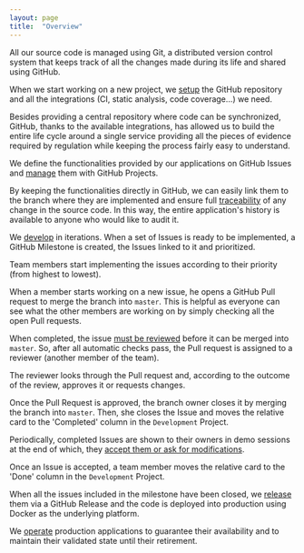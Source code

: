 ```yaml
---
layout: page
title:  "Overview"
---
```


All our source code is managed using Git, a distributed version control system that keeps track of all the changes made during its life and shared using GitHub.

When we start working on a new project, we [setup](https://inforlife.github.io/process/setup.html) the GitHub repository and all the integrations (CI, static analysis, code coverage...) we need.

Besides providing a central repository where code can be synchronized, GitHub, thanks to the available integrations, has allowed us to build the entire life cycle around a single service providing all the pieces of evidence required by regulation while keeping the process fairly easy to understand.

We define the functionalities provided by our applications on GitHub Issues and [manage](https://inforlife.github.io/process/issues.html) them with GitHub Projects.

By keeping the functionalities directly in GitHub, we can easily link them to the branch where they are implemented and ensure full [traceability](https://inforlife.github.io/process/traceability.html) of any change in the source code. In this way, the entire application's history is available to anyone who would like to audit it.

We [develop](https://inforlife.github.io/process/development.html) in iterations. When a set of Issues is ready to be implemented, a GitHub Milestone is created, the Issues linked to it and prioritized.

Team members start implementing the issues according to their priority (from highest to lowest).

When a member starts working on a new issue, he opens a GitHub Pull request to merge the branch into `master`. This is helpful as everyone can see what the other members are working on by simply checking all the open Pull requests.

When completed, the issue [must be reviewed](https://inforlife.github.io/process/code-review.html) before it can be merged into `master`. So, after all automatic checks pass, the Pull request is assigned to a reviewer (another member of the team).

The reviewer looks through the Pull request and, according to the outcome of the review, approves it or requests changes.

Once the Pull Request is approved, the branch owner closes it by merging the branch into `master`. Then, she closes the Issue and moves the relative card to the 'Completed' column in the `Development` Project.

Periodically, completed Issues are shown to their owners in demo sessions at the end of which, they [accept them or ask for modifications](https://inforlife.github.io/process/iterations.html#user-acceptance).

Once an Issue is accepted, a team member moves the relative card to the 'Done' column in the `Development` Project.

When all the issues included in the milestone have been closed, we [release](https://inforlife.github.io/process/release.html) them via a GitHub Release and the code is deployed into production using Docker as the underlying platform.

We [operate](https://inforlife.github.io/process/operations.html) production applications to guarantee their availability and to maintain their validated state until their retirement.
